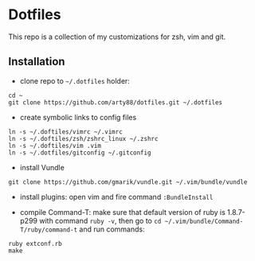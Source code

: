 # Dotfiles

This repo is a collection of my customizations for zsh, vim and git. 

## Installation

* clone repo to `~/.dotfiles` holder:

```
cd ~
git clone https://github.com/arty88/dotfiles.git ~/.dotfiles
```

* create symbolic links to config files

```
ln -s ~/.doftiles/vimrc ~/.vimrc
ln -s ~/.doftiles/zsh/zshrc_linux ~/.zshrc
ln -s ~/.doftiles/vim .vim
ln -s ~/.dotfiles/gitconfig ~/.gitconfig
```

* install Vundle

```
git clone https://github.com/gmarik/vundle.git ~/.vim/bundle/vundle
```

* install plugins: open vim and fire command `:BundleInstall`

* compile Command-T: make sure that default version of ruby is 1.8.7-p299 with command `ruby -v`, then go to `cd ~/.vim/bundle/Command-T/ruby/command-t` and run commands:

```
ruby extconf.rb
make
```
